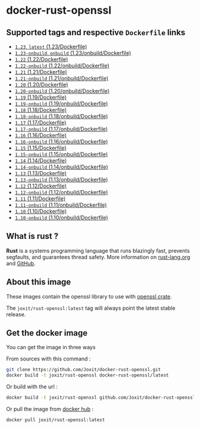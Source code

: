 # docker-rust-openssl

## Supported tags and respective `Dockerfile` links

-   [`1.23`, `latest` (1.23/Dockerfile)](https://github.com/Joxit/docker-rust-openssl/tree/master/1.23)
-   [`1.23-onbuild`, `onbuild` (1.23/onbuild/Dockerfile)](https://github.com/Joxit/docker-rust-openssl/tree/master/1.23/onbuild)
-   [`1.22` (1.22/Dockerfile)](https://github.com/Joxit/docker-rust-openssl/tree/master/1.22)
-   [`1.22-onbuild` (1.22/onbuild/Dockerfile)](https://github.com/Joxit/docker-rust-openssl/tree/master/1.22/onbuild)
-   [`1.21` (1.21/Dockerfile)](https://github.com/Joxit/docker-rust-openssl/tree/master/1.21)
-   [`1.21-onbuild` (1.21/onbuild/Dockerfile)](https://github.com/Joxit/docker-rust-openssl/tree/master/1.21/onbuild)
-   [`1.20` (1.20/Dockerfile)](https://github.com/Joxit/docker-rust-openssl/tree/master/1.20)
-   [`1.20-onbuild` (1.20/onbuild/Dockerfile)](https://github.com/Joxit/docker-rust-openssl/tree/master/1.20/onbuild)
-   [`1.19` (1.19/Dockerfile)](https://github.com/Joxit/docker-rust-openssl/tree/master/1.19)
-   [`1.19-onbuild` (1.19/onbuild/Dockerfile)](https://github.com/Joxit/docker-rust-openssl/tree/master/1.19/onbuild)
-   [`1.18` (1.18/Dockerfile)](https://github.com/Joxit/docker-rust-openssl/tree/master/1.18)
-   [`1.18-onbuild` (1.18/onbuild/Dockerfile)](https://github.com/Joxit/docker-rust-openssl/tree/master/1.18/onbuild)
-   [`1.17` (1.17/Dockerfile)](https://github.com/Joxit/docker-rust-openssl/tree/master/1.17)
-   [`1.17-onbuild` (1.17/onbuild/Dockerfile)](https://github.com/Joxit/docker-rust-openssl/tree/master/1.17/onbuild)
-   [`1.16` (1.16/Dockerfile)](https://github.com/Joxit/docker-rust-openssl/tree/master/1.16)
-   [`1.16-onbuild` (1.16/onbuild/Dockerfile)](https://github.com/Joxit/docker-rust-openssl/tree/master/1.16/onbuild)
-   [`1.15` (1.15/Dockerfile)](https://github.com/Joxit/docker-rust-openssl/tree/master/1.15)
-   [`1.15-onbuild` (1.15/onbuild/Dockerfile)](https://github.com/Joxit/docker-rust-openssl/tree/master/1.15/onbuild)
-   [`1.14` (1.14/Dockerfile)](https://github.com/Joxit/docker-rust-openssl/tree/master/1.14)
-   [`1.14-onbuild` (1.14/onbuild/Dockerfile)](https://github.com/Joxit/docker-rust-openssl/tree/master/1.14/onbuild)
-   [`1.13` (1.13/Dockerfile)](https://github.com/Joxit/docker-rust-openssl/tree/master/1.13)
-   [`1.13-onbuild` (1.13/onbuild/Dockerfile)](https://github.com/Joxit/docker-rust-openssl/tree/master/1.13/onbuild)
-   [`1.12` (1.12/Dockerfile)](https://github.com/Joxit/docker-rust-openssl/tree/master/1.12)
-   [`1.12-onbuild` (1.12/onbuild/Dockerfile)](https://github.com/Joxit/docker-rust-openssl/tree/master/1.12/onbuild)
-   [`1.11` (1.11/Dockerfile)](https://github.com/Joxit/docker-rust-openssl/tree/master/1.11)
-   [`1.11-onbuild` (1.11/onbuild/Dockerfile)](https://github.com/Joxit/docker-rust-openssl/tree/master/1.11/onbuild)
-   [`1.10` (1.10/Dockerfile)](https://github.com/Joxit/docker-rust-openssl/tree/master/1.10)
-   [`1.10-onbuild` (1.10/onbuild/Dockerfile)](https://github.com/Joxit/docker-rust-openssl/tree/master/1.10/onbuild)

## What is rust ?

**Rust** is a systems programming language that runs blazingly fast, prevents segfaults, and guarantees thread safety.
More information on [rust-lang.org](https://www.rust-lang.org/) and [GitHub](https://github.com/rust-lang/rust).

## About this image

These images contain the openssl library to use with [openssl crate](https://crates.io/crates/openssl).

The `joxit/rust-openssl:latest` tag will always point the latest stable release.

## Get the docker image

You can get the image in three ways

From sources with this command :

```sh
git clone https://github.com/Joxit/docker-rust-openssl.git
docker build -t joxit/rust-openssl docker-rust-openssl/latest
```

Or build with the url :

```sh
docker build -t joxit/rust-openssl github.com/Joxit/docker-rust-openssl#master:latest
```

Or pull the image from [docker hub](https://hub.docker.com/r/joxit/rust-openssl/) :

```sh
docker pull joxit/rust-openssl:latest
```
